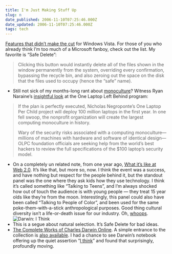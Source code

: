 ```yaml
---
title: I'm Just Making Stuff Up
slug: n
date_published: 2006-11-10T07:25:46.000Z
date_updated: 2006-11-10T07:25:46.000Z
tags: tech
---
```


[Features that didn’t make the cut](http://shellrevealed.com/blogs/shellblog/archive/2006/10/09/Features-that-didn_2700_t-make-the-cut.aspx) for Windows Vista. For those of you who already think I’m too much of a Microsoft fanboy, check out the list. My favorite is “Safe Delete”:

> Clicking this button would instantly delete all of the files shown in the window permanently from the system, overriding every confirmation, bypassing the recycle bin, and also zeroing out the space on the disk that the files used to occupy (hence the “safe” name).

- Still not sick of my months-long rant about [monoculture](http://www.dashes.com/anil/2006/10/16/life_or_death_f)? Witness Ryan Naraine’s [insightful look](http://www.eweek.com/article2/0,1895,2028779,00.asp) at the One Laptop Left Behind program:

> If the plan is perfectly executed, Nicholas Negroponte’s One Laptop Per Child project will deploy 100 million laptops in the first year. In one fell swoop, the nonprofit organization will create the largest computing monoculture in history.
> 
> Wary of the security risks associated with a computing monoculture—millions of machines with hardware and software of identical design—OLPC foundation officials are seeking help from the world’s best hackers to review the full specifications of the $100 laptop’s security model.

- On a completely un related note, from one year ago, [What it’s like at Web 2.0](http://www.dashes.com/anil/2005/10/13/what_its_like_a). It’s like that, but more so, now. I think the event was a success, and have nothing but respect for the people behind it, but the standout panel was the one where they ask kids how they use technology. I think it’s called something like “Talking to Teens”, and I’m always shocked how out of touch the audience is with young people — they treat 15 year olds like they’re from the moon. Interestingly, this panel could also have been called “Talking to People of Color”, and been used for the same poke-them-with-a-stick anthropological purposes. Good thing cultural diversity isn’t a life-or-death issue for our industry. Oh, [whoops](http://www.dashes.com/anil/2006/10/16/life_or_death_f).
![Darwin: I Think](http://www.dashes.com/anil/images/darwin-i-think.jpg)
- This is a segue about natural selection. It’s Safe Delete for bad ideas.
- [The Complete Works of Charles Darwin Online](http://darwin-online.org.uk/). A simple entrance to the collection is [also available](http://darwin-online.org.uk/majorworks.html). I had a chance to see Darwin’s notebook offering up the quiet assertion “[I think](http://www.amnh.org/exhibitions/darwin/idea/think.php)” and found that surprisingly, profoundly moving.
